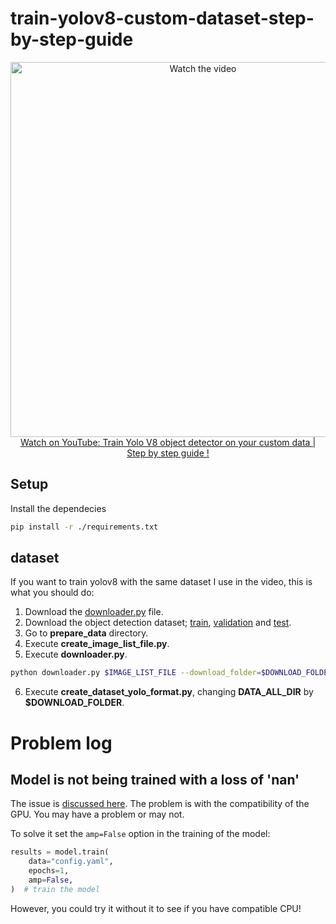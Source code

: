 # train-yolov8-custom-dataset-step-by-step-guide

<p align="center">
<a href="https://www.youtube.com/watch?v=m9fH9OWn8YM">
    <img width="600" src="https://utils-computervisiondeveloper.s3.amazonaws.com/thumbnails/with_play_button/yolov8_object_detection.jpg" alt="Watch the video">
    </br>Watch on YouTube: Train Yolo V8 object detector on your custom data | Step by step guide !
</a>
</p>

## Setup 

Install the dependecies

```sh
pip install -r ./requirements.txt
```

## dataset

If you want to train yolov8 with the same dataset I use in the video, this is what you should do:

1. Download the [downloader.py](https://raw.githubusercontent.com/openimages/dataset/master/downloader.py) file.
2. Download the object detection dataset; [train](https://storage.googleapis.com/openimages/v6/oidv6-train-annotations-bbox.csv), [validation](https://storage.googleapis.com/openimages/v5/validation-annotations-bbox.csv) and [test](https://storage.googleapis.com/openimages/v5/test-annotations-bbox.csv).
2. Go to **prepare_data** directory.
4. Execute **create_image_list_file.py**.
5. Execute **downloader.py**.

```sh
python downloader.py $IMAGE_LIST_FILE --download_folder=$DOWNLOAD_FOLDER
```

6. Execute **create_dataset_yolo_format.py**, changing **DATA_ALL_DIR** by **$DOWNLOAD_FOLDER**.

# Problem log

## Model is not being trained with a loss of 'nan'

The issue is [discussed here](https://github.com/ultralytics/ultralytics/issues/280). The problem is with the compatibility of the GPU. You may have a problem or may not. 

To solve it set the `amp=False` option in the training of the model:

```python
results = model.train(
    data="config.yaml",
    epochs=1,
    amp=False,
)  # train the model
```

However, you could try it without it to see if you have compatible CPU!

